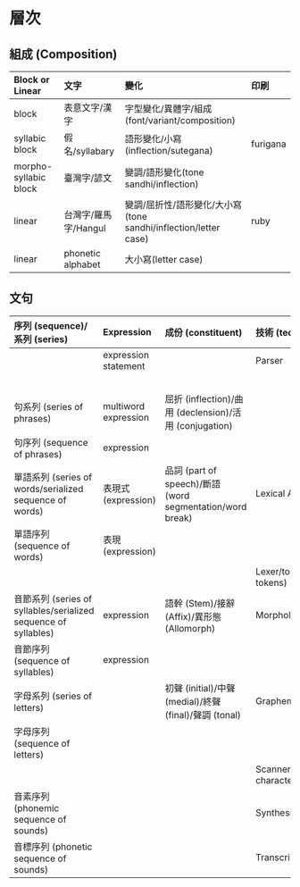 # 層次

## 組成 (Composition)

| Block or Linear | 文字 | 變化 | 印刷 |
| :--- | :--- | :--- | :--- |
| block | 表意文字/漢字 | 字型變化/異體字/組成(font/variant/composition) ||
| syllabic block | 假名/syllabary | 語形變化/小寫(inflection/sutegana) | furigana |
| morpho-syllabic block | 臺灣字/諺文 | 變調/語形變化(tone sandhi/inflection) ||
| linear | 台灣字/羅馬字/Hangul | 變調/屈折性/語形變化/大小寫(tone sandhi/inflection/letter case) | ruby |
| linear | phonetic alphabet | 大小寫(letter case) ||

## 文句

| 序列 (sequence)/系列 (series) | Expression | 成份 (constituent) | 技術 (technology) | 自然語言 | 標記 |
| :--- | :--- | :--- | :--- | :--- | :--- |
| | expression statement | | Parser | 文 (sentence) | |
|  | | | | 節 (clause) | |
| 句系列 (series of phrases) | multiword expression | 屈折 (inflection)/曲用 (declension)/活用 (conjugation) | | 句 (phrase)/phraseme | |
| 句序列 (sequence of phrases) | expression | | | | |
| 單語系列 (series of words/serialized sequence of words) | 表現式 (expression) | 品詞 (part of speech)/斷語 (word segmentation/word break) | Lexical Analyzer | 字 (word)/語彙素 (lexeme) | |
| 單語序列 (sequence of words) | 表現 (expression) | | | | |
| | | | Lexer/tokenizer (for tokens) | | |
| 音節系列 (series of syllables/serialized sequence of syllables) | expression | 語幹 (Stem)/接辭 (Affix)/異形態 (Allomorph) | Morphological Analyzer | 音節 (syllable)/語形態素 (morpheme) | |
| 音節序列 (sequence of syllables) | expression |  | | | |
| 字母系列 (series of letters) | | 初聲 (initial)/中聲 (medial)/終聲 (final)/聲調 (tonal) | Graphemic Analyzer | 字母 (letter)/書記素 (grapheme) | |
| 字母序列 (sequence of letters) | | | | | angle brackets &lt;&gt; |
| | | | Scanner (for characters) | | |
| 音素序列 (phonemic sequence of sounds) | | | Synthesizer/Recognizer | 音素 (phoneme) | slashes // |
| 音標序列 (phonetic sequence of sounds) | | | Transcriber | 音標 (phonetic alphabet) | square brackets [] |
